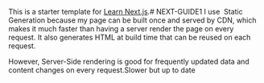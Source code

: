 This is a starter template for [Learn Next.js](https://nextjs.org/learn).# NEXT-GUIDE1
I use  Static Generation because my page can be built once and served by CDN, which makes it much faster than having a server render the page on every request. It also generates HTML at build time that can be reused on each request.


However, Server-Side rendering is good for frequently updated data and content changes on every request.Slower but up to date